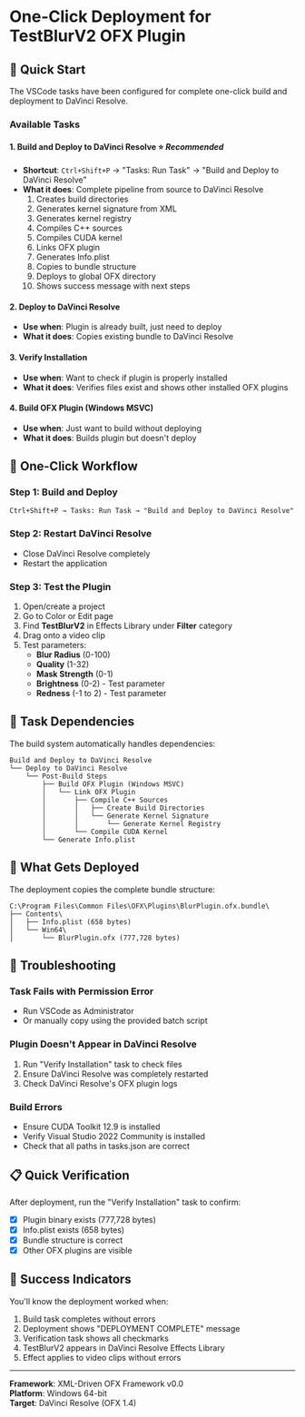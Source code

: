 # One-Click Deployment for TestBlurV2 OFX Plugin

## 🚀 Quick Start

The VSCode tasks have been configured for complete one-click build and deployment to DaVinci Resolve.

### Available Tasks

#### 1. **Build and Deploy to DaVinci Resolve** ⭐ *Recommended*
- **Shortcut**: `Ctrl+Shift+P` → "Tasks: Run Task" → "Build and Deploy to DaVinci Resolve"
- **What it does**: Complete pipeline from source to DaVinci Resolve
  1. Creates build directories
  2. Generates kernel signature from XML
  3. Generates kernel registry
  4. Compiles C++ sources
  5. Compiles CUDA kernel
  6. Links OFX plugin
  7. Generates Info.plist
  8. Copies to bundle structure
  9. Deploys to global OFX directory
  10. Shows success message with next steps

#### 2. **Deploy to DaVinci Resolve**
- **Use when**: Plugin is already built, just need to deploy
- **What it does**: Copies existing bundle to DaVinci Resolve

#### 3. **Verify Installation**
- **Use when**: Want to check if plugin is properly installed
- **What it does**: Verifies files exist and shows other installed OFX plugins

#### 4. **Build OFX Plugin (Windows MSVC)**
- **Use when**: Just want to build without deploying
- **What it does**: Builds plugin but doesn't deploy

## 🎯 One-Click Workflow

### Step 1: Build and Deploy
```
Ctrl+Shift+P → Tasks: Run Task → "Build and Deploy to DaVinci Resolve"
```

### Step 2: Restart DaVinci Resolve
- Close DaVinci Resolve completely
- Restart the application

### Step 3: Test the Plugin
1. Open/create a project
2. Go to Color or Edit page
3. Find **TestBlurV2** in Effects Library under **Filter** category
4. Drag onto a video clip
5. Test parameters:
   - **Blur Radius** (0-100)
   - **Quality** (1-32)
   - **Mask Strength** (0-1)
   - **Brightness** (0-2) - Test parameter
   - **Redness** (-1 to 2) - Test parameter

## 🔧 Task Dependencies

The build system automatically handles dependencies:

```
Build and Deploy to DaVinci Resolve
└── Deploy to DaVinci Resolve
    └── Post-Build Steps
        ├── Build OFX Plugin (Windows MSVC)
        │   └── Link OFX Plugin
        │       ├── Compile C++ Sources
        │       │   ├── Create Build Directories
        │       │   └── Generate Kernel Signature
        │       │       └── Generate Kernel Registry
        │       └── Compile CUDA Kernel
        └── Generate Info.plist
```

## 📁 What Gets Deployed

The deployment copies the complete bundle structure:

```
C:\Program Files\Common Files\OFX\Plugins\BlurPlugin.ofx.bundle\
├── Contents\
│   ├── Info.plist (658 bytes)
│   └── Win64\
│       └── BlurPlugin.ofx (777,728 bytes)
```

## 🚨 Troubleshooting

### Task Fails with Permission Error
- Run VSCode as Administrator
- Or manually copy using the provided batch script

### Plugin Doesn't Appear in DaVinci Resolve
1. Run "Verify Installation" task to check files
2. Ensure DaVinci Resolve was completely restarted
3. Check DaVinci Resolve's OFX plugin logs

### Build Errors
- Ensure CUDA Toolkit 12.9 is installed
- Verify Visual Studio 2022 Community is installed
- Check that all paths in tasks.json are correct

## 📋 Quick Verification

After deployment, run the "Verify Installation" task to confirm:
- [x] Plugin binary exists (777,728 bytes)
- [x] Info.plist exists (658 bytes)
- [x] Bundle structure is correct
- [x] Other OFX plugins are visible

## 🎉 Success Indicators

You'll know the deployment worked when:
1. Build task completes without errors
2. Deployment shows "DEPLOYMENT COMPLETE" message
3. Verification task shows all checkmarks
4. TestBlurV2 appears in DaVinci Resolve Effects Library
5. Effect applies to video clips without errors

---

**Framework**: XML-Driven OFX Framework v0.0  
**Platform**: Windows 64-bit  
**Target**: DaVinci Resolve (OFX 1.4)